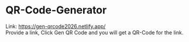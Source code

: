 # QR-Code-Generator
Link: https://gen-qrcode2026.netlify.app/ </br>
Provide a link, Click Gen QR Code and you will get a QR-Code for the link.
